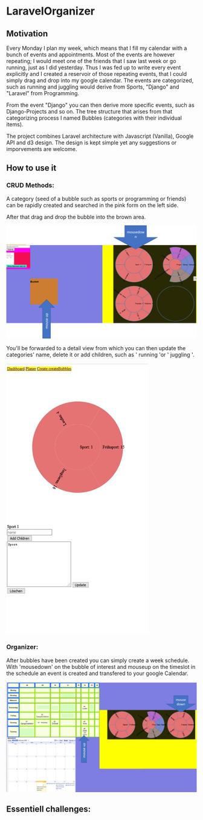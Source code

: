# LaravelOrganizer

## Motivation

Every Monday I plan my week, which means that I fill my calendar with a bunch of events and appointments. Most of the events are however repeating; 
I would meet one of the friends that I saw last week or go running, just as I did yesterday. 
Thus I was fed up to write every event explicitly and I created a reservoir of those repeating events, that I could simply drag and drop into my google calendar. 
The events are categorized, such as running and juggling would derive from Sports, "Django" and "Laravel" from Programming. 

From the event "Django" you can then derive more specific events, such as Django-Projects and so on. 
The tree structure that arises from that categorizing process I named Bubbles (categories with their individual items).

The project combines Laravel architecture with Javascript (Vanilla), Google API and d3 design.
The design is kept simple yet any suggestions or imporvements are welcome. 

## How to use it



### CRUD Methods: 

A category (seed of a bubble such as sports or programming or friends) can be rapidly created and searched in the pink form on the left side.

After that drag and drop the bubble into the brown area. 

![CRUD](Pics/CRUD.jpg?raw=true "CRUD")

You'll be forwarded to a detail view from which you can then update the categories' name, delete it or add children, such as ' running 'or ' juggling '.

![Details](Pics/Details.jpg?raw=true "Details")

### Organizer:
After bubbles have been created you can simply create a week schedule. With 'mousedown' on the bubble of interest and mouseup on the timeslot in the schedule an event is created and transfered to your google Calendar. 


![Organizer](Pics/Organizer.jpg?raw=true "Organizer")

## Essentiell challenges:


